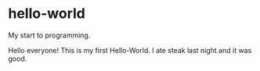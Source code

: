 # hello-world

My start to programming.

Hello everyone! This is my first Hello-World.
I ate steak last night and it was good.
